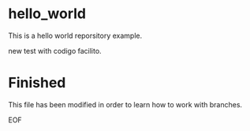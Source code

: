 # hello_world
This is a hello world reporsitory example.

new test with codigo facilito.
# Finished




This file has been modified in order to learn how to work with branches.

EOF

